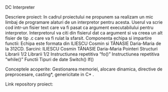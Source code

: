 DC Interpreter

Descriere proiect:
In cadrul proiectului ne propunem sa realizam un mic limbaj de programare alaturi de un interpretor pentru acesta. Userul va scrie cod intr-un fisier text care va fi pasat ca argument executabilului pentru interpretor. Interpretorul va citi din fisierul dat ca argument si va creea un alt fisier de tip .c care va fi rulat la sfarsit.
Componenta echipa si impartire functii:
	Echipa este formata din ILIESCU Cosmin si TĂNASIE Daria-Maria de la 312CD.
Sarcini:
ILIESCU Cosmin	TĂNASIE Daria-Maria
Pointeri	Structuri
Librarii 1/2	Librarii 1/2
Instructiunea repetitiva “fo()”	Instructiunea repetitiva “while()”
Functii	Tipuri de date
Switch()	If()

Conceptele acoperite:
	Gestionarea memoriei, alocare dinamica, directive de preprocesare, casting*, genericitate in C* .

Link repository proiect:


 
